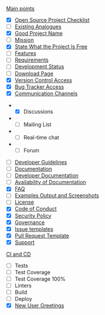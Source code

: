 [Main points](https://github.com/libresource/open-source-checklist#main-points)
- [x] [Open Source Project Checklist](https://github.com/libresource/open-source-checklist#open-source-project-checklist)
- [ ] [Existing Analogues](https://github.com/libresource/open-source-checklist#existing-analogues)
- [x] [Good Project Name](https://github.com/libresource/open-source-checklist#good-project-name)
- [ ] [Mission](https://github.com/libresource/open-source-checklist#mission)
- [x] [State What the Project Is Free](https://github.com/libresource/open-source-checklist#state-what-the-project-is-free)
- [ ] [Features](https://github.com/libresource/open-source-checklist#features)
- [ ] [Requirements](https://github.com/libresource/open-source-checklist#requirements)
- [ ] [Development Status](https://github.com/libresource/open-source-checklist#development-status)
- [ ] [Download Page](https://github.com/libresource/open-source-checklist#download-page)
- [x] [Version Control Access](https://github.com/libresource/open-source-checklist#version-control-access)
- [x] [Bug Tracker Access](https://github.com/libresource/open-source-checklist#bug-tracker-access)
- [x] [Communication Channels](https://github.com/libresource/open-source-checklist#communication-channels)
- - [x] Discussions
- - [ ] Mailing List
- - [ ] Real-time chat
- - [ ] Forum
- [ ] [Developer Guidelines](https://github.com/libresource/open-source-checklist#developer-guidelines)
- [ ] [Documentation](https://github.com/libresource/open-source-checklist#documentation)
- [ ] [Developer Documentation](https://github.com/libresource/open-source-checklist#developer-documentation)
- [ ] [Availability of Documentation](https://github.com/libresource/open-source-checklist#availability-of-documentation)
- [x] [FAQ](https://github.com/libresource/open-source-checklist#faq)
- [ ] [Examples Output and Screenshots](https://github.com/libresource/open-source-checklist#examples-output-and-screenshots)
- [ ] [License](https://github.com/libresource/open-source-checklist#license)
- [x] [Code of Conduct](https://github.com/libresource/open-source-checklist#code-of-conduct)
- [x] [Security Policy](https://github.com/libresource/open-source-checklist#security-policy)
- [x] [Governance](https://github.com/libresource/open-source-checklist#governance)
- [x] [Issue templates](https://github.com/libresource/open-source-checklist#issue-templates)
- [x] [Pull Request Template](https://github.com/libresource/open-source-checklist#pull-request-template)
- [x] [Support](https://github.com/libresource/open-source-checklist#support)

[CI and CD](https://github.com/libresource/open-source-checklist#ci-and-cd)
- [ ] Tests
- [ ] Test Coverage
- [ ] Test Coverage 100%
- [ ] Linters
- [ ] Build
- [ ] Deploy
- [x] [New User Greetings](https://github.com/libresource/open-source-checklist#new-user-greetings)